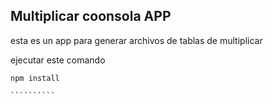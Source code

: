 ## Multiplicar coonsola APP 

esta es un app para generar archivos de tablas de
multiplicar

ejecutar este comando

````````````
npm install

``````````